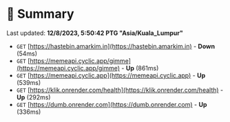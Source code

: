 # 📖 Summary
Last updated: **12/8/2023, 5:50:42 PTG "Asia/Kuala_Lumpur"**

- `GET` [https://hastebin.amarkim.in](https://hastebin.amarkim.in) - **Down** (54ms)
- `GET` [https://memeapi.cyclic.app/gimme](https://memeapi.cyclic.app/gimme) - **Up** (861ms)
- `GET` [https://memeapi.cyclic.app](https://memeapi.cyclic.app) - **Up** (539ms)
- `GET` [https://klik.onrender.com/health](https://klik.onrender.com/health) - **Up** (292ms)
- `GET` [https://dumb.onrender.com](https://dumb.onrender.com) - **Up** (336ms)
